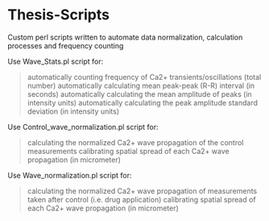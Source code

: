 # Thesis-Scripts

Custom perl scripts written to automate data normalization, calculation processes and frequency counting


Use Wave_Stats.pl script for:

> automatically counting frequency of Ca2+ transients/oscillations (total number)
> automatically calculating mean peak-peak (R-R) interval (in seconds)
> automatically calculating the mean amplitude of peaks (in intensity units)
> automatically calculating the peak amplitude standard deviation (in intensity units)

Use Control_wave_normalization.pl script for:

> calculating the normalized Ca2+ wave propagation of the control measurements
> calibrating spatial spread of each Ca2+ wave propagation (in micrometer)

Use Wave_normalization.pl script for:

> calculating the normalized Ca2+ wave propagation of measurements taken after control (i.e. drug application)
> calibrating spatial spread of each Ca2+ wave propagation (in micrometer)
